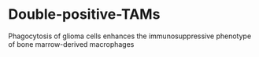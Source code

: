 # Double-positive-TAMs
Phagocytosis of glioma cells enhances the immunosuppressive phenotype of bone marrow-derived macrophages
